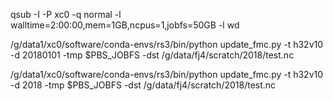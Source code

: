qsub -I -P xc0 -q normal -l walltime=2:00:00,mem=1GB,ncpus=1,jobfs=50GB -l wd

/g/data1/xc0/software/conda-envs/rs3/bin/python update_fmc.py -t h32v10 -d 20180101 -tmp $PBS_JOBFS -dst /g/data/fj4/scratch/2018/test.nc

/g/data1/xc0/software/conda-envs/rs3/bin/python update_fmc.py -t h32v10 -d 2018 -tmp $PBS_JOBFS -dst /g/data/fj4/scratch/2018/test.nc
